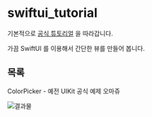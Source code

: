 # swiftui_tutorial

기본적으로 [공식 튜토리얼](https://developer.apple.com/tutorials/swiftui/) 을 따라갑니다.

가끔 SwiftUI 를 이용해서 간단한 뷰를 만들어 봅니다.

## 목록
ColorPicker - 예전 UIKit 공식 예제 오마쥬

![결과물](https://ibb.co/1q12KBX)
